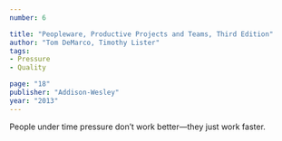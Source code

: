 ```yaml
---
number: 6

title: "Peopleware, Productive Projects and Teams, Third Edition"
author: "Tom DeMarco, Timothy Lister"
tags:
- Pressure
- Quality

page: "18"
publisher: "Addison-Wesley"
year: "2013"
---
```


People under time pressure don’t work better—they just work faster.
